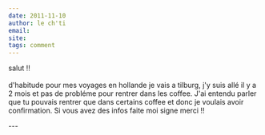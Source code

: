 ```yaml
---
date: 2011-11-10
author: le ch'ti
email: 
site: 
tags: comment
---
```


<p>salut !!<br />
<br />
d'habitude pour mes voyages en hollande je vais a tilburg, j'y suis allé il y a 2 mois et pas de probléme pour rentrer dans les coffee. J'ai entendu parler que tu pouvais rentrer que dans certains coffee et donc je voulais avoir confirmation. Si vous avez des infos faite moi signe merci !!</p>
---